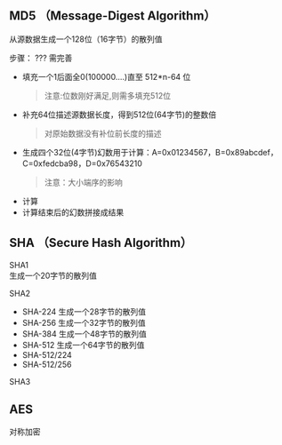 





## MD5 （Message-Digest Algorithm）

从源数据生成一个128位（16字节）的散列值

步骤： ??? 需完善
- 填充一个1后面全0(100000....)直至 512*n-64 位 
  >注意:位数刚好满足,则需多填充512位
- 补充64位描述源数据长度，得到512位(64字节)的整数倍
  >对原始数据没有补位前长度的描述
- 生成四个32位(4字节)幻数用于计算：A=0x01234567，B=0x89abcdef，C=0xfedcba98，D=0x76543210
  >注意：大小端序的影响
- 计算
- 计算结束后的幻数拼接成结果


## SHA （Secure Hash Algorithm）

SHA1    
生成一个20字节的散列值

SHA2
- SHA-224   生成一个28字节的散列值
- SHA-256   生成一个32字节的散列值
- SHA-384   生成一个48字节的散列值
- SHA-512   生成一个64字节的散列值
- SHA-512/224
- SHA-512/256

SHA3


## AES 
对称加密



##





##


















